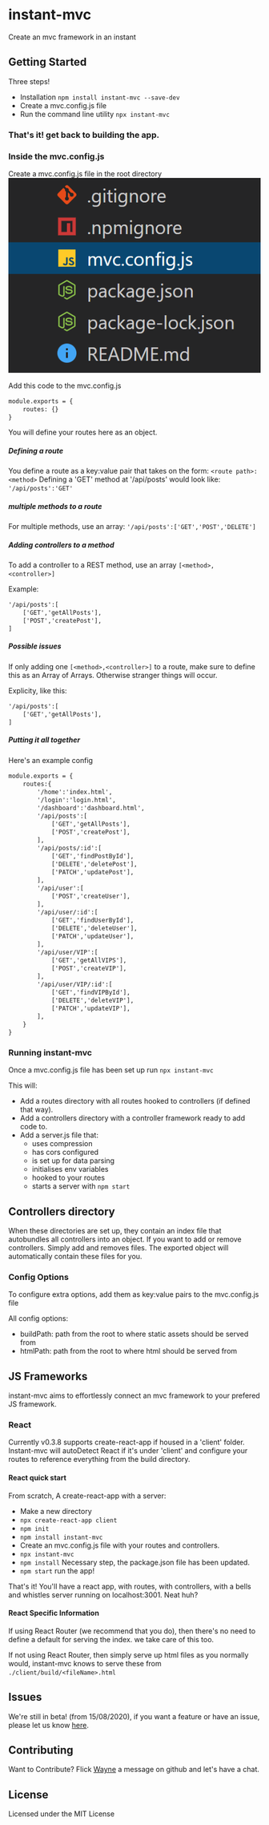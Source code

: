 # instant-mvc
Create an mvc framework in an instant

## Getting Started
Three steps!
* Installation `npm install instant-mvc --save-dev`
* Create a mvc.config.js file
* Run the command line utility `npx instant-mvc` 
### That's it! get back to building the app.

### Inside the mvc.config.js
Create a mvc.config.js file in the root directory
<img src='./assets/images/config-example.PNG'/>

Add this code to the mvc.config.js
```
module.exports = {
    routes: {}
}
```
You will define your routes here as an object.

##### Defining a route
You define a route as a key:value pair that takes on the form: `<route path>:<method>`
Defining a 'GET' method at '/api/posts' would look like: `'/api/posts':'GET'`

##### multiple methods to a route
For multiple methods, use an array: `'/api/posts':['GET','POST','DELETE']`

##### Adding controllers to a method
To add a controller to a REST method, use an array
`[<method>,<controller>]`

Example:
```
'/api/posts':[
    ['GET','getAllPosts'],
    ['POST','createPost'],
]
```
##### Possible issues
If only adding one `[<method>,<controller>]` to a route, make sure to define this as an Array of Arrays. Otherwise stranger things will occur.

Explicity, like this:
```
'/api/posts':[
    ['GET','getAllPosts'],
]
```

##### Putting it all together
Here's an example config
```
module.exports = {
    routes:{
        '/home':'index.html',
        '/login':'login.html',
        '/dashboard':'dashboard.html',
        '/api/posts':[
            ['GET','getAllPosts'],
            ['POST','createPost'],
        ],
        '/api/posts/:id':[
            ['GET','findPostById'],
            ['DELETE','deletePost'],
            ['PATCH','updatePost'],
        ],
        '/api/user':[
            ['POST','createUser'],
        ],
        '/api/user/:id':[
            ['GET','findUserById'],
            ['DELETE','deleteUser'],
            ['PATCH','updateUser'],
        ],
        '/api/user/VIP':[
            ['GET','getAllVIPS'],
            ['POST','createVIP'],
        ],
        '/api/user/VIP/:id':[
            ['GET','findVIPById'],
            ['DELETE','deleteVIP'],
            ['PATCH','updateVIP'],
        ],
    }
}
```

### Running instant-mvc
Once a mvc.config.js file has been set up
run `npx instant-mvc`

This will:
* Add a routes directory with all routes hooked to controllers (if defined that way).
* Add a controllers directory with a controller framework ready to add code to.
* Add a server.js file that: 
  * uses compression
  * has cors configured
  * is set up for data parsing
  * initialises env variables
  * hooked to your routes
  * starts a server with `npm start`


## Controllers directory
When these directories are set up, they contain an index file that autobundles all controllers into an object. If you want to add or remove controllers. Simply add and removes files. The exported object will automatically contain these files for you.

### Config Options
To configure extra options, add them as key:value pairs to the mvc.config.js file

All config options:
* buildPath: path from the root to where static assets should be served from
* htmlPath: path from the root to where html should be served from

## JS Frameworks 
instant-mvc aims to effortlessly connect an mvc framework to your prefered JS framework.

### React
Currently v0.3.8 supports create-react-app if housed in a 'client' folder. Instant-mvc will autoDetect React if it's under 'client' and configure your routes to reference everything from the build directory.

#### React quick start
From scratch, A create-react-app with a server:
* Make a new directory
* `npx create-react-app client`
* `npm init`
* `npm install instant-mvc`
* Create an mvc.config.js file with your routes and controllers.
* `npx instant-mvc`
* `npm install` Necessary step, the package.json file has been updated.
* `npm start` run the app!

That's it! You'll have a react app, with routes, with controllers, with a bells and whistles server running on localhost:3001. Neat huh?

#### React Specific Information
If using React Router (we recommend that you do), then there's no need to define a default for serving the index. we take care of this too.

If not using React Router, then simply serve up html files as you normally would, instant-mvc knows to serve these from `./client/build/<fileName>.html`

## Issues
We're still in beta! (from 15/08/2020), if you want a feature or have an issue, please let us know <a href="https://github.com/wannabewayno/instant-mvc/issues">here</a>.

## Contributing
Want to Contribute? Flick <a href="https://github.com/wannabewayno">Wayne</a> a message on github and let's have a chat.

## License
Licensed under the MIT License 


